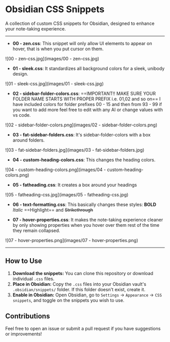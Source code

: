 # Obsidian CSS Snippets

A collection of custom CSS snippets for Obsidian, designed to enhance your note-taking experience.

---

- **00 - zen.css**: This snippet will only allow UI elements to appear on hover, that is when you put cursor on them.

![00 - zen-css.jpg](images/00 - zen-css.jpg)

- **01 - sleek.css**: It standardizes all background colors for a sleek, unibody design.

![01 - sleek-css.jpg](images/01 - sleek-css.jpg)

- **02 - sidebar-folder-colors.css**:
==IMPORTANT!! MAKE SURE YOUR FOLDER NAME STARTS WITH PROPER PREFIX i.e. 01,02 and so on==
I have included colors for folder prefixes 00 - 15 and then from 93 - 99 if you want to add more feel free to edit with any AI or change values with vs code.

![02 - sidebar-folder-colors.png](images/02 - sidebar-folder-colors.png)

- **03 - fat-sidebar-folders.css**: It's sidebar-folder-colors with a box around folders.

![03 - fat-sidebar-folders.jpg](images/03 - fat-sidebar-folders.jpg)

- **04 - custom-heading-colors.css**: This changes the heading colors.

![04 - custom-heading-colors.png](images/04 - custom-heading-colors.png)

- **05 - fatheading.css**: It creates a box around your headings

![05 - fatheading-css.jpg](images/05 - fatheading-css.jpg)

- **06 - text-formatting.css**: This basically changes these styles:
**BOLD** *Italic* ==Highlight== and ~~Strikethrough~~

- **07 - hover-properties.css**: It makes the note-taking experience cleaner by only showing properties when you hover over them rest of the time they remain collapsed.

![07 - hover-properties.png](images/07 - hover-properties.png)

---

## How to Use

1.  **Download the snippets:** You can clone this repository or download individual `.css` files.
2.  **Place in Obsidian:** Copy the `.css` files into your Obsidian vault's `.obsidian/snippets/` folder. If this folder doesn't exist, create it.
3.  **Enable in Obsidian:** Open Obsidian, go to `Settings` -> `Appearance` -> `CSS snippets`, and toggle on the snippets you wish to use.

## Contributions

Feel free to open an issue or submit a pull request if you have suggestions or improvements!